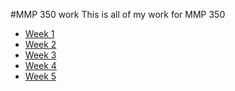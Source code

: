 #MMP 350 work
This is all of my work for MMP 350
- [Week 1](Week1/)
- [Week 2](Week2/)
- [Week 3](Week3/)
- [Week 4](Week4/)
- [Week 5](Week5/)